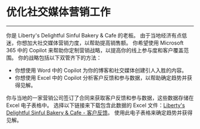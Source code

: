 # 优化社交媒体营销工作
---
你是 Liberty's Delightful Sinful Bakery & Cafe 的老板。 由于当地经济有点低迷，你想加大社交媒体营销力度，以帮助提高销售额。 你希望使用 Microsoft 365 中的 Copilot 来帮助你定制营销战略，以提高你的线上参与度和客户覆盖范围。 你的战略包括以下双管齐下的方法：<br>

 -  你想使用 Word 中的 Copilot 为你的博客和社交媒体创建引人入胜的内容。
 -  你想使用 Excel 中的 Copilot 分析客户反馈和参与数据，以帮助确定趋势并获得见解。

你与当地的一家营销公司签订了合同来获取客户反馈和参与数据，这些数据存储在 Excel 电子表格中。 选择以下链接来下载包含此数据的 Excel 文件：[Liberty's Delightful Sinful Bakery & Cafe - 客户反馈](https://go.microsoft.com/fwlink/?linkid=2269125)。 使用此电子表格来确定趋势并获得见解。
